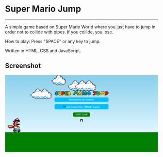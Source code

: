 # Super Mario Jump
---
A simple game based on Super Mario World where you just have to jump in order not to collide with pipes. If you collide, you lose.

How to play: Press "SPACE" or any key to jump.

Written in HTML, CSS and JavaScript.

## Screenshot
![Screenshot](img/screenshot.png)
